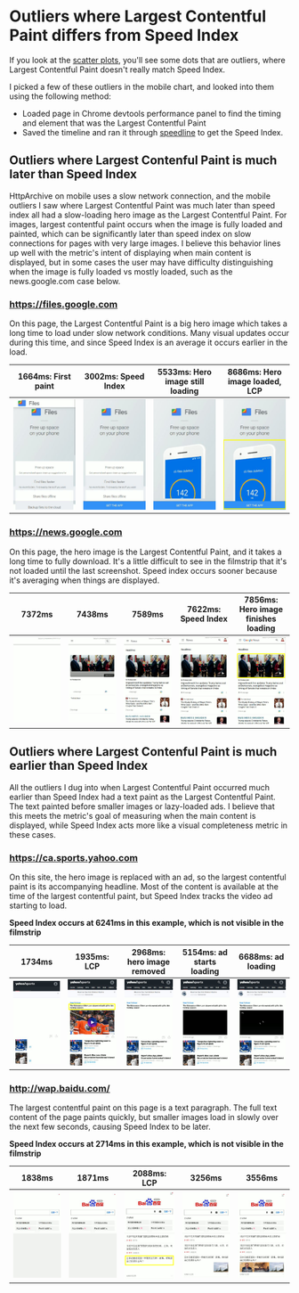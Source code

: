 # Outliers where Largest Contentful Paint differs from Speed Index

If you look at the [scatter plots](https://datastudio.google.com/c/u/0/reporting/1sCHMXg3hgza3vqNVhDFAftYRgI94s2da/page/QDj4),
you'll see some dots that are outliers, where Largest Contentful Paint doesn't really match Speed Index.

I picked a few of these outliers in the mobile chart, and looked into them using the following method:
* Loaded page in Chrome devtools performance panel to find the timing and element that was the Largest Contentful Paint
* Saved the timeline and ran it through [speedline](https://github.com/paulirish/speedline) to get the Speed Index.

## Outliers where Largest Contenful Paint is much later than Speed Index

HttpArchive on mobile uses a slow network connection, and the mobile outliers I saw where Largest Contentful Paint
was much later than speed index all had a slow-loading hero image as the Largest Contentful Paint. For images, largest
contentful paint occurs when the image is fully loaded and painted, which can be significantly later than speed
index on slow connections for pages with very large images. I believe this behavior lines up well with the metric's intent of
displaying when main content is displayed, but in some cases the user may have difficulty distinguishing when the image
is fully loaded vs mostly loaded, such as the news.google.com case below.

### https://files.google.com

On this page, the Largest Contentful Paint is a big hero image which takes a long time to load under slow network conditions.
Many visual updates occur during this time, and since Speed Index is an average it occurs earlier in the load.

1664ms: First paint | 3002ms: Speed Index | 5533ms: Hero image still loading | 8686ms: Hero image loaded, LCP
------------------- | ------------------- | -------------------------------- | ------------------------------
![](googlefiles/1664.png) | ![](googlefiles/3002.png) | ![](googlefiles/5533.png) | ![](googlefiles/8686.png)

### https://news.google.com

On this page, the hero image is the Largest Contentful Paint, and it takes a long time to fully download.
It's a little difficult to see in the filmstrip that it's not loaded until the last screenshot.
Speed index occurs sooner because it's averaging when things are displayed.

7372ms | 7438ms | 7589ms | 7622ms: Speed Index | 7856ms: Hero image finishes loading
------ | ------ | ------ | ------------------- | -----------------------------------
![](googlenews/7372.png) | ![](googlenews/7438.png) | ![](googlenews/7589.png) | ![](googlenews/7622.png) | ![](googlenews/7856.png)


## Outliers where Largest Contenful Paint is much earlier than Speed Index

All the outliers I dug into when Largest Contentful Paint occurred much earlier than Speed Index had a text paint
as the Largest Contentful Paint. The text painted before smaller images or lazy-loaded ads. I believe that this
meets the metric's goal of measuring when the main content is displayed, while Speed Index acts more like a
visual completeness metric in these cases.

### https://ca.sports.yahoo.com

On this site, the hero image is replaced with an ad, so the largest contentful paint is its accompanying headline.
Most of the content is available at the time of the largest contentful paint, but Speed Index tracks the video ad
starting to load.

**Speed Index occurs at 6241ms in this example, which is not visible in the filmstrip**

1734ms | 1935ms: LCP | 2968ms: hero image removed | 5154ms: ad starts loading | 6688ms: ad loading
------ | ----------- | -------------------------- | ------------------------- | ------------------
![](yahoosports/1734.png) | ![](yahoosports/1935.png) | ![](yahoosports/2968.png) | ![](yahoosports/5154.png) | ![](yahoosports/6688.png)

### http://wap.baidu.com/

The largest contentful paint on this page is a text paragraph. The full text content of the page paints quickly, but
smaller images load in slowly over the next few seconds, causing Speed Index to be later.

**Speed Index occurs at 2714ms in this example, which is not visible in the filmstrip**

1838ms | 1871ms | 2088ms: LCP | 3256ms | 3556ms
------ | ------ | ----------- | ------ | ------
![](baiduwap/1838.png) | ![](baiduwap/1871.png) | ![](baiduwap/2088.png) | ![](baiduwap/3256.png) | ![](baiduwap/3556.png)
